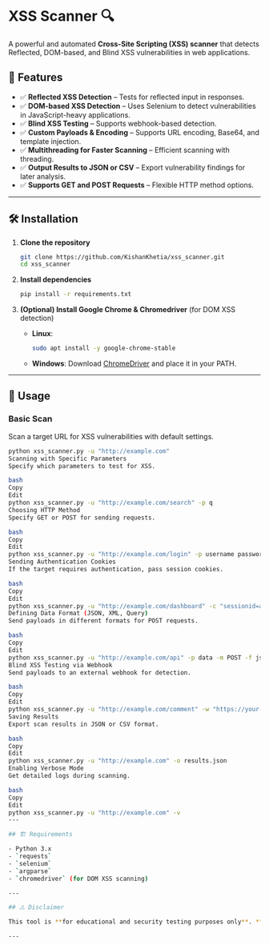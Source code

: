 # XSS Scanner 🔍

A powerful and automated **Cross-Site Scripting (XSS) scanner** that detects Reflected, DOM-based, and Blind XSS vulnerabilities in web applications.

## 🚀 Features

- ✅ **Reflected XSS Detection** – Tests for reflected input in responses.
- ✅ **DOM-based XSS Detection** – Uses Selenium to detect vulnerabilities in JavaScript-heavy applications.
- ✅ **Blind XSS Testing** – Supports webhook-based detection.
- ✅ **Custom Payloads & Encoding** – Supports URL encoding, Base64, and template injection.
- ✅ **Multithreading for Faster Scanning** – Efficient scanning with threading.
- ✅ **Output Results to JSON or CSV** – Export vulnerability findings for later analysis.
- ✅ **Supports GET and POST Requests** – Flexible HTTP method options.

---

## 🛠️ Installation

1. **Clone the repository**  
   ```bash
   git clone https://github.com/KishanKhetia/xss_scanner.git
   cd xss_scanner
   ```

2. **Install dependencies**  
   ```bash
   pip install -r requirements.txt
   ```

3. **(Optional) Install Google Chrome & Chromedriver** (for DOM XSS detection)  
   - **Linux**:  
     ```bash
     sudo apt install -y google-chrome-stable
     ```
   - **Windows**: Download [ChromeDriver](https://chromedriver.chromium.org/downloads) and place it in your PATH.

---

## 🎯 Usage

### Basic Scan
Scan a target URL for XSS vulnerabilities with default settings.

```bash
python xss_scanner.py -u "http://example.com"
Scanning with Specific Parameters
Specify which parameters to test for XSS.

bash
Copy
Edit
python xss_scanner.py -u "http://example.com/search" -p q
Choosing HTTP Method
Specify GET or POST for sending requests.

bash
Copy
Edit
python xss_scanner.py -u "http://example.com/login" -p username password -m POST
Sending Authentication Cookies
If the target requires authentication, pass session cookies.

bash
Copy
Edit
python xss_scanner.py -u "http://example.com/dashboard" -c "sessionid=abcd1234"
Defining Data Format (JSON, XML, Query)
Send payloads in different formats for POST requests.

bash
Copy
Edit
python xss_scanner.py -u "http://example.com/api" -p data -m POST -f json
Blind XSS Testing via Webhook
Send payloads to an external webhook for detection.

bash
Copy
Edit
python xss_scanner.py -u "http://example.com/comment" -w "https://your-webhook-url.com"
Saving Results
Export scan results in JSON or CSV format.

bash
Copy
Edit
python xss_scanner.py -u "http://example.com" -o results.json
Enabling Verbose Mode
Get detailed logs during scanning.

bash
Copy
Edit
python xss_scanner.py -u "http://example.com" -v
---

## 🏗️ Requirements

- Python 3.x
- `requests`
- `selenium`
- `argparse`
- `chromedriver` (for DOM XSS scanning)

---

## ⚠️ Disclaimer

This tool is **for educational and security testing purposes only**. **Do not use it on websites you do not own or have explicit permission to test.** The developer is not responsible for any misuse of this tool.

---

